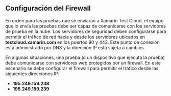 ## <a name="firewall-configuration"></a>Configuración del Firewall

En orden para las pruebas que se enviarán a Xamarin Test Cloud, el equipo que lo envía las pruebas debe ser capaz de comunicarse con los servidores de prueba en la nube. Los servidores de seguridad deben configurarse para permitir el tráfico de red hacia y desde los servidores ubicados en **testcloud.xamarin.com** en los puertos 80 y 443. Este punto de conexión está administrado por DNS y la dirección IP está sujeta a cambios. 

En algunas situaciones, una prueba (o un dispositivo que ejecuta la prueba) debe comunicarse con servidores web protegidos por un firewall. En este escenario se debe configurar el firewall para permitir el tráfico desde las siguientes direcciones IP:

* **195.249.159.238**
* **195.249.159.239**
